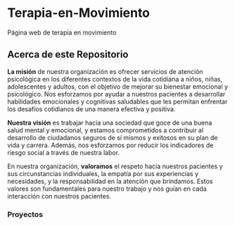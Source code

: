 # Terapia-en-Movimiento

Página web de terapia en movimiento

## Acerca de este Repositorio

**La misión** de nuestra organización es ofrecer servicios de atención psicológica en los diferentes contextos de la vida cotidiana a niños, niñas, adolescentes y adultos, con el objetivo de mejorar su bienestar emocional y psicológico. Nos esforzamos por ayudar a nuestros pacientes a desarrollar habilidades emocionales y cognitivas saludables que les permitan enfrentar los desafíos cotidianos de una manera efectiva y positiva.

**Nuestra visión** es trabajar hacia una sociedad que goce de una buena salud mental y emocional, y estamos comprometidos a contribuir al desarrollo de ciudadanos seguros de sí mismos y exitosos en su plan de vida y carrera. Además, nos esforzamos por reducir los indicadores de riesgo social a través de nuestra labor.

En nuestra organización, **valoramos** el respeto hacia nuestros pacientes y sus circunstancias individuales, la empatía por sus experiencias y necesidades, y la responsabilidad en la atención que brindamos. Estos valores son fundamentales para nuestro trabajo y nos guían en cada interacción con nuestros pacientes.

### Proyectos
